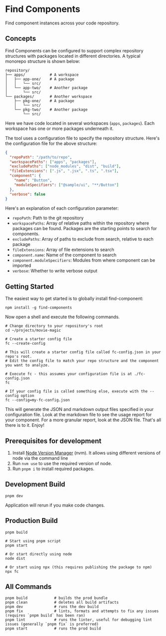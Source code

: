 # Find Components

Find component instances across your code repository.

## Concepts

Find Components can be configured to support complex repository structures with
packages located in different directories. A typical monorepo structure is shown
below:

```
repository/
├── apps/           # A workspace
│   ├── app-one/    # A package
│   │   └── src/
│   └── app-two/    # Another package
│       └── src/
└── packages/       # Another workspace
    ├── pkg-one/    # A package
    │   └── src/
    └── pkg-two/    # Another package
        └── src/
```

Here we have code located in several workspaces (`apps`, `packages`). Each
workspace has one or more packages underneath it.

The tool uses a configuration file to specify the repository structure. Here's
the configuration file for the above structure:

```json
{
  "repoPath": "/path/to/repo",
  "workspacePaths": ["apps", "packages"],
  "excludePaths": ["node_modules", "dist", "build"],
  "fileExtensions": [".js", ".jsx", ".ts", ".tsx"],
  "component": {
    "name": "Button",
    "moduleSpecifiers": ["@sample/ui", "**/Button"]
  },
  "verbose": false
}
```

Here's an explanation of each configuration parameter:

- `repoPath`: Path to the git repository
- `workspacePaths`: Array of relative paths within the repository where packages
  can be found. Packages are the starting points to search for components.
- `excludePaths`: Array of paths to exclude from search, relative to each
  package
- `fileExtensions`: Array of file extensions to search
- `component.name`: Name of the component to search
- `component.moduleSpecifiers`: Modules from where component can be imported
- `verbose`: Whether to write verbose output

## Getting Started

The easiest way to get started is to globally install find-component:

```shell
npm install -g find-components
```

Now open a shell and execute the following commands.

```shell
# Change directory to your repository's root
cd ~/projects/movie-magic

# Create a starter config file
fc --create-config

# This will create a starter config file called fc-config.json in your repo's root.
# Edit the config file to match your repo structure and the component you want to analyze.

# Execute fc - this assumes your configuration file is at ./fc-config.json
fc

# If your config file is called something else, execute with the --config option
fc --config=my-fc-config.json
```

This will generate the JSON and markdown output files specified in your
configuration file. Look at the markdown file to see the usage report for your
component. For a more granular report, look at the JSON file. That's all there
is to it. Enjoy!

## Prerequisites for development

1. Install [Node Version Manager](https://github.com/nvm-sh/nvm) (nvm). It
   allows using different versions of node via the command line
2. Run `nvm use` to use the required version of node.
3. Run `pnpm i` to install required packages.

## Development Build

```shell
pnpm dev
```

Application will rerun if you make code changes.

## Production Build

```shell
pnpm build

# Start using pnpm script
pnpm start

# Or start directly using node
node dist

# Or start using npx (this requires publishing the package to npm)
npx fc
```

## All Commands

```
pnpm build            # builds the prod bundle
pnpm clean            # deletes all build artifacts
pnpm dev              # runs the dev build
pnpm fix              # lints, formats and attempts to fix any issues (requires `pnpm build` has been ran)
pnpm lint             # runs the linter, useful for debugging lint issues (generally `pnpm fix` is preferred)
pnpm start            # runs the prod build
```
